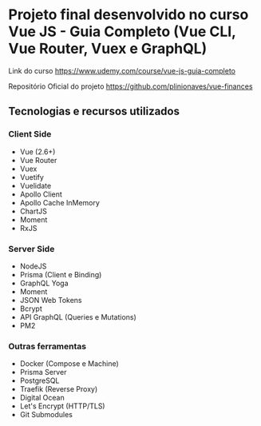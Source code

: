 # Projeto final desenvolvido no curso Vue JS - Guia Completo (Vue CLI, Vue Router, Vuex e GraphQL)

Link do curso
<https://www.udemy.com/course/vue-js-guia-completo>

Repositório Oficial do projeto
<https://github.com/plinionaves/vue-finances>

## Tecnologias e recursos utilizados

### Client Side

- Vue (2.6+)
- Vue Router
- Vuex
- Vuetify
- Vuelidate
- Apollo Client
- Apollo Cache InMemory
- ChartJS
- Moment
- RxJS

### Server Side

- NodeJS
- Prisma (Client e Binding)
- GraphQL Yoga
- Moment
- JSON Web Tokens
- Bcrypt
- API GraphQL (Queries e Mutations)
- PM2

### Outras ferramentas

- Docker (Compose e Machine)
- Prisma Server
- PostgreSQL
- Traefik (Reverse Proxy)
- Digital Ocean
- Let's Encrypt (HTTP/TLS)
- Git Submodules
